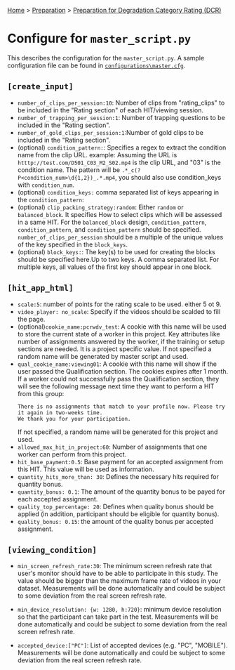 [Home](../README.md) > [Preparation](preparation.md) > [Preparation for Degradation Category Rating (DCR)](prep_dcr.md)

# Configure for `master_script.py`
 
This describes the configuration for the `master_script.py`. A sample configuration file can be found in [`configurations\master.cfg`](.\src\configurations\master.cfg).
 
## `[create_input]`

* `number_of_clips_per_session:10`: Number of clips from "rating_clips" to be included in the "Rating section" of each HIT/viewing session. 
* `number_of_trapping_per_session:1`: Number of trapping questions to be included in the "Rating section".
* `number_of_gold_clips_per_session:1`:Number of gold clips to be included in the "Rating section".
* (optional)  `condition_pattern:`: Specifies a regex to extract the condition name from the clip URL. example: 
Assuming the URL is `htttp://test.com/D501_C03_M2_S02.mp4` is the clip URL, and "03" is the condition name. 
The pattern will be `.*_c(?P<condition_num>\d{1,2})_.*.mp4`, you should also use condition_keys with `condition_num`.
* (optional)  `condition_keys:` comma separated list of keys appearing in the `condition_pattern`:
* (optional)  `clip_packing_strategy:random`: Either `random` or `balanced_block`. It specifies How to select clips 
which will be assessed in a same HIT. For the `balanced_block` design, `condition_pattern`, `condition_pattern`, and
 `condition_pattern` should be specified.  `number_of_clips_per_session` should be a multiple of the unique values of the 
 key specified in the `block_keys`. 
* (optional)  `block_keys:`:  The key(s) to be used for creating the blocks should be specified here.Up to two keys. 
A comma separated list. For multiple keys, all values of the first key should appear in one block.


## `[hit_app_html]` 
* `scale:5`: number of points for the rating scale to be used. either 5 ot 9.
* `video_player: no_scale`: Specify if the videos should be scalded to fill the page.  
* (optional)`cookie_name:pcrwdv_test`: A cookie with this name will be used to store the current state of a worker in this project.
 Key attributes like number of assignments answered by the worker, if the training or setup sections are needed. 
 It is a project specific value. If not specified a random name will be generated by master script and used.
* `qual_cookie_name:viewing01`: A cookie with this name will show if the user passed the Qualification section.
The cookies expires after 1 month. If a worker could not successfully pass the Qualification section, they will see the 
following message next time they want to perform a HIT from this group:
    ````text
    There is no assignments that match to your profile now. Please try it again in two-weeks time.
    We thank you for your participation.
    ````
    If not specified, a random name will be generated for this project and used.
* `allowed_max_hit_in_project:60`: Number of assignments that one worker can perform from this project.
* `hit_base_payment:0.5`: Base payment for an accepted assignment from this HIT. This value will be used as information.
* `quantity_hits_more_than: 30`: Defines the necessary hits required for quantity bonus.
* `quantity_bonus: 0.1`: The amount of the quantity bonus to be payed for each accepted assignment.
* `quality_top_percentage: 20`: Defines when quality bonus should be applied (in addition, participant should be 
eligible for quantity bonus).
* `quality_bonus: 0.15`: the amount of the quality bonus per accepted assignment.


## `[viewing_condition]` 
* `min_screen_refresh_rate:30`: The minimum screen refresh rate that user's monitor should have to be able to participate in this study.
The value should be bigger than the maximum frame rate of videos in your dataset. 
Measurements will be done automatically and could be subject to some deviation from the real screen refresh rate.

* `min_device_resolution: {w: 1280, h:720}`: minimum device resolution so that the participant can take part in the test.
 Measurements will be done automatically and could be subject to some deviation from the real screen refresh rate.

* `accepted_device:["PC"]`: List of accepted devices (e.g. "PC", "MOBILE"). 
Measurements will be done automatically and could be subject to some deviation from the real screen refresh rate.

